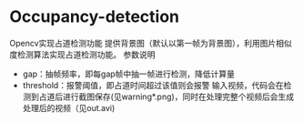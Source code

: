 # Occupancy-detection
Opencv实现占道检测功能
提供背景图（默认以第一帧为背景图），利用图片相似度检测算法实现占道检测功能。
参数说明
* gap：抽帧频率，即每gap帧中抽一帧进行检测，降低计算量
* threshold：报警阈值，即占道时间超过该值则会报警
输入视频，代码会在检测到占道后进行截图保存(见warning*.png)，同时在处理完整个视频后会生成处理后的视频（见out.avi)
